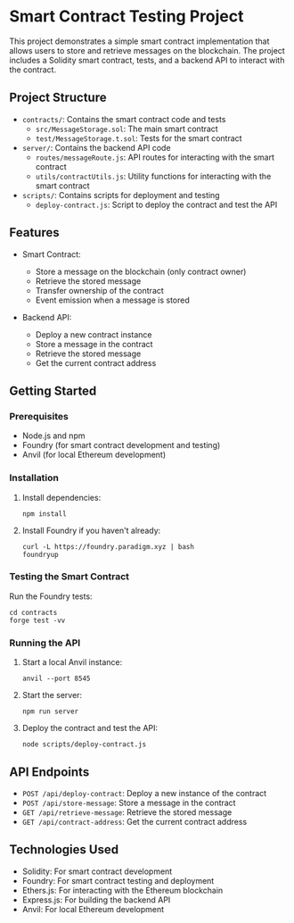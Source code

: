 # Smart Contract Testing Project

This project demonstrates a simple smart contract implementation that allows users to store and retrieve messages on the blockchain. The project includes a Solidity smart contract, tests, and a backend API to interact with the contract.

## Project Structure

- `contracts/`: Contains the smart contract code and tests
  - `src/MessageStorage.sol`: The main smart contract
  - `test/MessageStorage.t.sol`: Tests for the smart contract
- `server/`: Contains the backend API code
  - `routes/messageRoute.js`: API routes for interacting with the smart contract
  - `utils/contractUtils.js`: Utility functions for interacting with the smart contract
- `scripts/`: Contains scripts for deployment and testing
  - `deploy-contract.js`: Script to deploy the contract and test the API

## Features

- Smart Contract:

  - Store a message on the blockchain (only contract owner)
  - Retrieve the stored message
  - Transfer ownership of the contract
  - Event emission when a message is stored

- Backend API:
  - Deploy a new contract instance
  - Store a message in the contract
  - Retrieve the stored message
  - Get the current contract address

## Getting Started

### Prerequisites

- Node.js and npm
- Foundry (for smart contract development and testing)
- Anvil (for local Ethereum development)

### Installation

1. Install dependencies:

   ```
   npm install
   ```

2. Install Foundry if you haven't already:
   ```
   curl -L https://foundry.paradigm.xyz | bash
   foundryup
   ```

### Testing the Smart Contract

Run the Foundry tests:

```
cd contracts
forge test -vv
```

### Running the API

1. Start a local Anvil instance:

   ```
   anvil --port 8545
   ```

2. Start the server:

   ```
   npm run server
   ```

3. Deploy the contract and test the API:
   ```
   node scripts/deploy-contract.js
   ```

## API Endpoints

- `POST /api/deploy-contract`: Deploy a new instance of the contract
- `POST /api/store-message`: Store a message in the contract
- `GET /api/retrieve-message`: Retrieve the stored message
- `GET /api/contract-address`: Get the current contract address

## Technologies Used

- Solidity: For smart contract development
- Foundry: For smart contract testing and deployment
- Ethers.js: For interacting with the Ethereum blockchain
- Express.js: For building the backend API
- Anvil: For local Ethereum development

```


```
